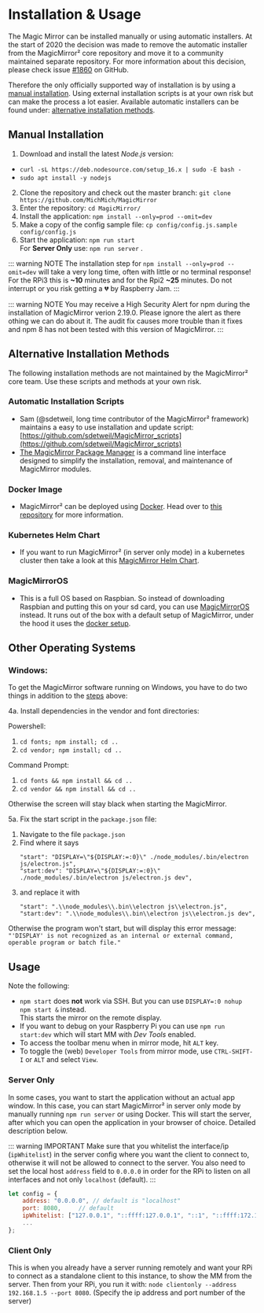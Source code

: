 # Installation & Usage

The Magic Mirror can be installed manually or using automatic installers. At the start of 2020 the decision was made to remove the automatic installer from the MagicMirror² core repository and move it to a community maintained separate repository. For more information about this decision, please check issue [#1860](https://github.com/MichMich/MagicMirror/issues/1860) on GitHub.

Therefore the only officially supported way of installation is by using a [manual installation](#manual-installation). Using external installation scripts is at your own risk but can make the process a lot easier. Available automatic installers can be found under: [alternative installation methods](#alternative-installation-methods).

## Manual Installation

1. Download and install the latest _Node.js_ version:

- `curl -sL https://deb.nodesource.com/setup_16.x | sudo -E bash -`
- `sudo apt install -y nodejs`

2. Clone the repository and check out the master branch: `git clone https://github.com/MichMich/MagicMirror`
3. Enter the repository: `cd MagicMirror/`
4. Install the application: `npm install --only=prod --omit=dev`
5. Make a copy of the config sample file: `cp config/config.js.sample config/config.js`
6. Start the application: `npm run start` \
   For **Server Only** use: `npm run server` .

::: warning NOTE
The installation step for `npm install --only=prod --omit=dev` will take a very long time, often with little or no terminal response! For the RPi3 this is **~10** minutes and for the Rpi2 **~25** minutes. Do not interrupt or you risk getting a :broken_heart: by Raspberry Jam.
:::

::: warning NOTE
You may receive a High Security Alert for npm during the installation of MagicMirror verion 2.19.0. Please ignore the alert as there othing we can do about it. The audit fix causes more trouble than it fixes and npm 8 has not been tested with this version of MagicMirror.
:::

## Alternative Installation Methods

The following installation methods are not maintained by the MagicMirror² core team. Use these scripts and methods at your own risk.

### Automatic Installation Scripts

- Sam (@sdetweil, long time contributor of the MagicMirror² framework) maintains a easy to use installation and update script: [https://github.com/sdetweil/MagicMirror_scripts](https://github.com/sdetweil/MagicMirror_scripts)
- [The MagicMirror Package Manager](https://github.com/Bee-Mar/mmpm) is a command line interface designed to simplify the installation, removal, and maintenance of MagicMirror modules.

### Docker Image

- MagicMirror² can be deployed using [Docker](https://docker.com). Head over to [this repository](https://gitlab.com/khassel/magicmirror) for more information.

### Kubernetes Helm Chart

- If you want to run MagicMirror² (in server only mode) in a kubernetes cluster then take a look at this [MagicMirror Helm Chart](https://gitlab.com/khassel/magicmirror-helm).

### MagicMirrorOS

- This is a full OS based on Raspbian. So instead of downloading Raspbian and putting this on your sd card, you can use [MagicMirrorOS](https://github.com/guysoft/MagicMirrorOS) instead. It runs out of the box with a default setup of MagicMirror, under the hood it uses the [docker setup](https://gitlab.com/khassel/magicmirror).

## Other Operating Systems

### Windows:

To get the MagicMirror software running on Windows, you have to do two things in addition to the [steps](#manual-installation) above:

4a. Install dependencies in the vendor and font directories:

Powershell:

1. `cd fonts; npm install; cd ..`
2. `cd vendor; npm install; cd ..`

Command Prompt:

1. `cd fonts && npm install && cd ..`
2. `cd vendor && npm install && cd ..`

Otherwise the screen will stay black when starting the MagicMirror.

5a. Fix the start script in the `package.json` file:

1. Navigate to the file `package.json`
2. Find where it says
   ```
   "start": "DISPLAY=\"${DISPLAY:=:0}\" ./node_modules/.bin/electron js/electron.js",
   "start:dev": "DISPLAY=\"${DISPLAY:=:0}\" ./node_modules/.bin/electron js/electron.js dev",
   ```
3. and replace it with
   ```
   "start": ".\\node_modules\\.bin\\electron js\\electron.js",
   "start:dev": ".\\node_modules\\.bin\\electron js\\electron.js dev",
   ```

Otherwise the program won't start, but will display this error message:
`"'DISPLAY' is not recognized as an internal or external command, operable program or batch file."`

## Usage

Note the following:

- `npm start` does **not** work via SSH. But you can use `DISPLAY=:0 nohup npm start &` instead. \
  This starts the mirror on the remote display.
- If you want to debug on your Raspberry Pi you can use `npm run start:dev` which will start MM with _Dev Tools_ enabled.
- To access the toolbar menu when in mirror mode, hit `ALT` key.
- To toggle the (web) `Developer Tools` from mirror mode, use `CTRL-SHIFT-I` or `ALT` and select `View`.

### Server Only

In some cases, you want to start the application without an actual app window. In this case, you can start MagicMirror² in server only mode by manually running `npm run server` or using Docker. This will start the server, after which you can open the application in your browser of choice. Detailed description below.

::: warning IMPORTANT
Make sure that you whitelist the interface/ip (`ipWhitelist`) in the server config where you want the client to connect to, otherwise it will not be allowed to connect to the server. You also need to set the local host `address` field to `0.0.0.0` in order for the RPi to listen on all interfaces and not only `localhost` (default).
:::

```javascript
let config = {
	address: "0.0.0.0",	// default is "localhost"
	port: 8080,		// default
	ipWhitelist: ["127.0.0.1", "::ffff:127.0.0.1", "::1", "::ffff:172.17.0.1"], // default -- need to add your IP here
	...
};
```

### Client Only

This is when you already have a server running remotely and want your RPi to connect as a standalone client to this instance, to show the MM from the server. Then from your RPi, you run it with: `node clientonly --address 192.168.1.5 --port 8080`. (Specify the ip address and port number of the server)
